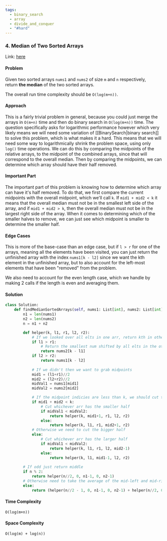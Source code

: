 ```yaml
---
tags:
  - binary_search
  - array
  - divide_and_conquer
  - "#hard"
---
```

### 4. Median of Two Sorted Arrays

Link: [here](https://leetcode.com/problems/median-of-two-sorted-arrays/description/)

#### Problem
Given two sorted arrays `nums1` and `nums2` of size `m` and `n` respectively, return **the median** of the two sorted arrays.

The overall run time complexity should be `O(log(m+n))`.

#### Approach
This is a fairly trivial problem in general, because you could just merge the arrays in `O(m+n)` time and then do binary search in `O(log(m+n))` time. The question specifically asks for logarithmic performance however which very likely means we will need some variation of [[BinarySearch|binary search]] to solve this problem, which is what makes it a hard. 
This means that we will need some way to logarithmically shrink the problem space, using only `log()` time operations. We can do this by comparing the midpoints of the relative arrays, to the midpoint of the combined arrays, since that will correspond to the overall median. Then by comparing the midpoints, we can determine which array should have their half removed.

#### Important Part
The important part of this problem is knowing how to determine which array can have it's half removed. To do that, we first compare the current midpoints with the overall midpoint, which we'll call `k`.
If `mid1 + mid2 < k` it means that the overall median must not be in the smallest left side of the array, and if `mid1 + mid2 > k`, then the overall median must not be in the largest right side of the array. When it comes to determining which of the smaller halves to remove, we can just see which midpoint is smaller to determine the smaller half. 

#### Edge Cases
This is more of the base-case than an edge case, but if `l > r` for one of the arrays, meaning all the elements have been visited, you can just return the unfinished array with the index `nums1[k - l2]` since we want the kth element in the unfinished array, but to also account for the left-most elements that have been "removed" from the problem. 

We also need to account for the even length case, which we handle by making 2 calls if the length is even and averaging them.

#### Solution
```python 
class Solution:
    def findMedianSortedArrays(self, nums1: List[int], nums2: List[int]) -> float:
        n1 = len(nums1)
        n2 = len(nums2)
        n = n1 + n2

        def helper(k, l1, r1, l2, r2):
            # If we looked over all elts in one arr, return kth in other
            if l1 > r1:
                # Return the smallest num shifted by all elts in the other arr
                return nums2[k - l1]
            if l2 > r2:
                return nums1[k - l2]
            
            # If we didn't then we want to grab midpoints 
            mid1 = (l1+r1)//2
            mid2 = (l2+r2)//2
            midVal1 = nums1[mid1]
            midVal2 = nums2[mid2]

            # If the midpoint indicies are less than k, we should cut the smaller half
            if mid1 + mid2 < k:
                # Cut whichever arr has the smaller half
                if midVal1 < midVal2:
                    return helper(k, mid1+1, r1, l2, r2)
                else:
                    return helper(k, l1, r1, mid2+1, r2)
            # Otherwise we need to cut the bigger half 
            else:
                # Cut whichever arr has the larger half
                if midVal1 < midVal2:
                    return helper(k, l1, r1, l2, mid2-1)
                else:
                    return helper(k, l1, mid1-1, l2, r2)
        
        # If odd just return middle
        if n % 2:
            return helper(n//2, 0, n1-1, 0, n2-1)
        # Otherwise need to take the average of the mid-left and mid-right elements 
        else:
            return (helper(n//2 - 1, 0, n1-1, 0, n2-1) + helper(n//2, 0, n1-1, 0, n2-1))/2
```

#### Time Complexity
`O(log(m+n))`

#### Space Complexity
`O(log(m) + log(n))`

